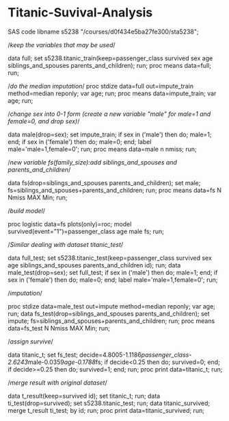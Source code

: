# Titanic-Suvival-Analysis
SAS code
libname s5238 "/courses/d0f434e5ba27fe300/sta5238";

/*keep the variables that may be used*/

data full;
set s5238.titanic_train(keep=passenger_class survived sex age siblings_and_spouses parents_and_children);
run;
proc means data=full;
run;

/*do the median imputation*/
proc stdize data=full
out=impute_train
method=median
reponly;
var age;
run;
proc means data=impute_train;
var age;
run;

/*change sex into 0-1 form (create a new variable "male" for male=1 and female=0, and drop sex)*/

data male(drop=sex);
set impute_train;
if sex in ('male') then do;
male=1;
end;
if sex in ('female') then do;
male=0;
end;
label male='male=1,female=0';
run;
proc means data=male n nmiss;
run;

/*new variable fs(family_size):add siblings_and_spouses and parents_and_children*/

data fs(drop=siblings_and_spouses parents_and_children);
set male;
fs=siblings_and_spouses+parents_and_children;
run;
proc means data=fs N Nmiss MAX Min;
run;

/*build model*/

proc logistic data=fs plots(only)=roc;
model survived(event="1")=passenger_class age male fs;
run;

/*Similar dealing with dataset titanic_test*/

data full_test;
set s5238.titanic_test(keep=passenger_class survived sex age siblings_and_spouses parents_and_children id);
run;
data male_test(drop=sex);
set full_test;
if sex in ('male') then do;
male=1;
end;
if sex in ('female') then do;
male=0;
end;
label male='male=1,female=0';
run;

/*imputation*/

proc stdize data=male_test
out=impute
method=median
reponly;
var age;
run;
data fs_test(drop=siblings_and_spouses parents_and_children);
set impute;
fs=siblings_and_spouses+parents_and_children;
run;
proc means data=fs_test N Nmiss MAX Min;
run;

/*assign survive*/

data titanic_t;
set fs_test;
decide=4.8005-1.1186*passenger_class-2.6243*male-0.0359*age-0.1788*fs;
if decide<0.25 then do;
survived=0;
end;
if decide>=0.25 then do;
survived=1;
end;
run;
proc print data=titanic_t;
run;

/*merge result with original dataset*/

data t_result(keep=survived id);
set titanic_t;
run;
data ti_test(drop=survived);
set s5238.titanic_test;
run;
data titanic_survived;
merge t_result ti_test;
by id;
run;
proc print data=titanic_survived;
run;
